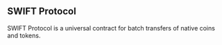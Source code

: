 ## SWIFT Protocol

SWIFT Protocol is a universal contract for batch transfers of native coins and tokens. 
